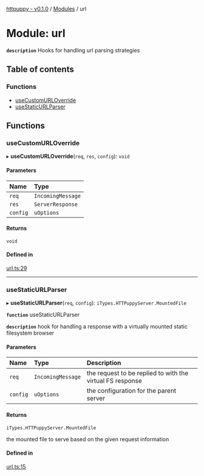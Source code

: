 [httpuppy - v0.1.0](../README.md) / [Modules](../modules.md) / url

# Module: url

**`description`** Hooks for handling url parsing strategies

## Table of contents

### Functions

- [useCustomURLOverride](url.md#usecustomurloverride)
- [useStaticURLParser](url.md#usestaticurlparser)

## Functions

### useCustomURLOverride

▸ **useCustomURLOverride**(`req`, `res`, `config`): `void`

#### Parameters

| Name | Type |
| :------ | :------ |
| `req` | `IncomingMessage` |
| `res` | `ServerResponse` |
| `config` | `uOptions` |

#### Returns

`void`

#### Defined in

[url.ts:29](https://github.com/abschill/httpuppy/blob/9defe79/src/url.ts#L29)

___

### useStaticURLParser

▸ **useStaticURLParser**(`req`, `config`): `iTypes.HTTPuppyServer.MountedFile`

**`function`** useStaticURLParser

**`description`** hook for handling a response with a virtually mounted static filesystem browser

#### Parameters

| Name | Type | Description |
| :------ | :------ | :------ |
| `req` | `IncomingMessage` | the request to be replied to with the virtual FS response |
| `config` | `uOptions` | the configuration for the parent server |

#### Returns

`iTypes.HTTPuppyServer.MountedFile`

the mounted file to serve based on the given request information

#### Defined in

[url.ts:15](https://github.com/abschill/httpuppy/blob/9defe79/src/url.ts#L15)
